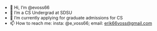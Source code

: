 - 👋 Hi, I’m @evoss66
- 👀 I’m a CS Undergrad at SDSU
- 🌱 I’m currently applying for graduate admissions for CS
- 📫 How to reach me: insta: @e_voss66; email: erik66voss@gmail.com
